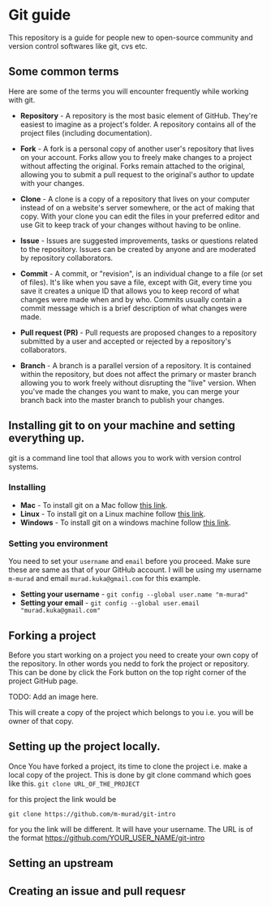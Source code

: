 # Git guide

This repository is a guide for people new to open-source community and version control softwares like git, cvs etc.

## Some common terms

Here are some of the terms you will encounter frequently while working with git.

* **Repository** - A repository is the most basic element of GitHub. They're easiest to imagine as a project's folder. A repository contains all of the project files (including documentation). 

* **Fork** - A fork is a personal copy of another user's repository that lives on your account. Forks allow you to freely make changes to a project without affecting the original. Forks remain attached to the original, allowing you to submit a pull request to the original's author to update with your changes.

* **Clone** - A clone is a copy of a repository that lives on your computer instead of on a website's server somewhere, or the act of making that copy. With your clone you can edit the files in your preferred editor and use Git to keep track of your changes without having to be online.

* **Issue** - Issues are suggested improvements, tasks or questions related to the repository. Issues can be created by anyone and are moderated by repository collaborators.

* **Commit** - A commit, or "revision", is an individual change to a file (or set of files). It's like when you save a file, except with Git, every time you save it creates a unique ID that allows you to keep record of what changes were made when and by who. Commits usually contain a commit message which is a brief description of what changes were made.

* **Pull request (PR)** - Pull requests are proposed changes to a repository submitted by a user and accepted or rejected by a repository's collaborators.

* **Branch** - A branch is a parallel version of a repository. It is contained within the repository, but does not affect the primary or master branch allowing you to work freely without disrupting the "live" version. When you've made the changes you want to make, you can merge your branch back into the master branch to publish your changes.

## Installing git to on your machine and setting everything up.

git is a command line tool that allows you to work with version control systems.

### Installing
* **Mac** - To install git on a Mac follow [this link](https://git-scm.com/download/mac).
* **Linux** - To install git on a Linux machine follow [this link](https://git-scm.com/download/linux).
* **Windows** - To install git on a windows machine follow [this link](https://git-scm.com/download/win).

### Setting you environment
You need to set your `username` and `email` before you proceed. Make sure these are same as that of your GitHub account. I will be using my username `m-murad` and email `murad.kuka@gmail.com` for this example.
* **Setting your username** - 
`git config --global user.name "m-murad"`
* **Setting your email** - 
`git config --global user.email "murad.kuka@gmail.com"`

## Forking a project
Before you start working on a project you need to create your own copy of the repository. In other words you nedd to fork the project or repository. This can be done by click the Fork button on the top right corner of the project GitHub page.

TODO: Add an image here.

This will create a copy of the project which belongs to you i.e. you will be owner of that copy.

## Setting up the project locally.
Once You have forked a project, its time to clone the project i.e. make a local copy of the project. This is done by git clone command which goes like this.
`git clone URL_OF_THE_PROJECT`

for this project the link would be 

`git clone https://github.com/m-murad/git-intro`

for you the link will be different. It will have your username. The URL is of the format https://github.com/YOUR_USER_NAME/git-intro

## Setting an upstream

## Creating an issue and pull requesr